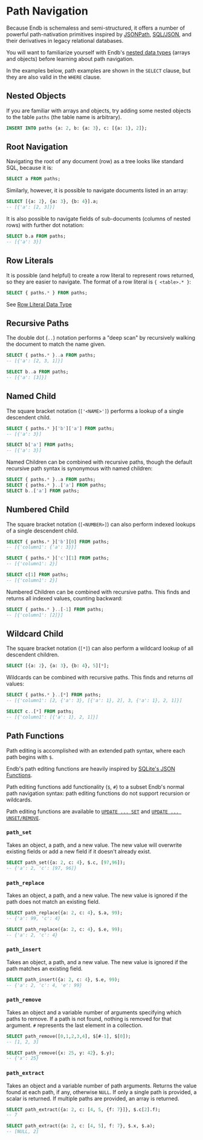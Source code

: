 # Path Navigation

Because Endb is schemaless and semi-structured, it
offers a number of powerful path-nativation primitives
inspired by
[JSONPath](https://datatracker.ietf.org/doc/draft-ietf-jsonpath-base/),
[SQL/JSON](https://www.iso.org/standard/78937.html),
and their derivatives in legacy relational databases.

You will want to familiarize yourself with Endb's
[nested data types](data_types.md) (arrays and objects)
before learning about path navigation.

In the examples below, path examples are shown in the `SELECT` clause,
but they are also valid in the `WHERE` clause.

## Nested Objects

If you are familiar with arrays and objects, try adding
some nested objects to the table `paths` (the table name is arbitrary).

```sql
INSERT INTO paths {a: 2, b: {a: 3}, c: [{a: 1}, 2]};
```

## Root Navigation

Navigating the root of any document (row) as a tree looks
like standard SQL, because it is:

```sql
SELECT a FROM paths;
```

Similarly, however, it is possible to navigate documents
listed in an array:

```sql
SELECT [{a: 2}, {a: 3}, {b: 4}].a;
-- [{'a': [2, 3]}]
```

It is also possible to navigate fields of sub-documents
(columns of nested rows) with further dot notation:

```sql
SELECT b.a FROM paths;
-- [{'a': 3}]
```

## Row Literals

It is possible (and helpful) to create a row literal to
represent rows returned, so they are easier to navigate.
The format of a row literal is `{ <table>.* }`:

```sql
SELECT { paths.* } FROM paths;
```

See [Row Literal Data Type](data_types.md#row-literals)

## Recursive Paths

The double dot (`..`) notation performs a "deep scan" by
recursively walking the document to match the name given.

```sql
SELECT { paths.* }..a FROM paths;
-- [{'a': [2, 3, 1]}]

SELECT b..a FROM paths;
-- [{'a': [3]}]
```

## Named Child

The square bracket notation (`['<NAME>']`) performs a lookup
of a single descendent child.

```sql
SELECT { paths.* }['b']['a'] FROM paths;
-- [{'a': 3}]

SELECT b['a'] FROM paths;
-- [{'a': 3}]
```

Named Children can be combined with recursive paths,
though the default recursive path syntax is synonymous with
named children:

```sql
SELECT { paths.* }..a FROM paths;
SELECT { paths.* }..['a'] FROM paths;
SELECT b..['a'] FROM paths;
```

## Numbered Child

The square bracket notation (`[<NUMBER>]`) can also perform indexed
lookups of a single descendent child.

```sql
SELECT { paths.* }['b'][0] FROM paths;
-- [{'column1': {'a': 3}}]

SELECT { paths.* }['c'][1] FROM paths;
-- [{'column1': 2}]

SELECT c[1] FROM paths;
-- [{'column1': 2}]
```

Numbered Children can be combined with recursive paths.
This finds and returns all indexed values, counting backward:

```sql
SELECT { paths.* }..[-1] FROM paths;
-- [{'column1': [2]}]
```

## Wildcard Child

The square bracket notation (`[*]`) can also perform a wildcard
lookup of all descendent children.

```sql
SELECT [{a: 2}, {a: 3}, {b: 4}, 5][*];
```

Wildcards can be combined with recursive paths.
This finds and returns _all_ values:

```sql
SELECT { paths.* }..[*] FROM paths;
-- [{'column1': [2, {'a': 3}, [{'a': 1}, 2], 3, {'a': 1}, 2, 1]}]

SELECT c..[*] FROM paths;
-- [{'column1': [{'a': 1}, 2, 1]}]
```

## Path Functions

Path editing is accomplished with an extended path syntax, where each
path begins with `$`.

Endb's path editing functions are heavily inspired by
[SQLite's JSON Functions](https://www.sqlite.org/json1.html).

Path editing functions add functionality (`$`, `#`) to a subset
Endb's normal path navigation syntax:
path editing functions do not support recursion or wildcards.

Path editing functions are available to
[`UPDATE ... SET`](data_manipulation.md#update-set-path) and
[`UPDATE ... UNSET/REMOVE`](data_manipulation.md#update-unset-path).

### `path_set`

Takes an object, a path, and a new value.
The new value will overwrite existing fields or add a new field if it
doesn't already exist.

```sql
SELECT path_set({a: 2, c: 4}, $.c, [97,96]);
-- {'a': 2, 'c': [97, 96]}
```

### `path_replace`

Takes an object, a path, and a new value.
The new value is ignored if the path does not match an existing field.

```sql
SELECT path_replace({a: 2, c: 4}, $.a, 99);
-- {'a': 99, 'c': 4}

SELECT path_replace({a: 2, c: 4}, $.e, 99);
-- {'a': 2, 'c': 4}
```

### `path_insert`

Takes an object, a path, and a new value.
The new value is ignored if the path matches an existing field.

```sql
SELECT path_insert({a: 2, c: 4}, $.e, 99);
-- {'a': 2, 'c': 4, 'e': 99}
```

### `path_remove`

Takes an object and a variable number of arguments specifying which paths to remove.
If a path is not found, nothing is removed for that argument.
`#` represents the last element in a collection.

```sql
SELECT path_remove([0,1,2,3,4], $[#-1], $[0]);
-- [1, 2, 3]

SELECT path_remove({x: 25, y: 42}, $.y);
-- {'x': 25}
```

### `path_extract`

Takes an object and a variable number of path arguments.
Returns the value found at each path, if any, otherwise `NULL`.
If only a single path is provided, a scalar is returned.
If multiple paths are provided, an array is returned.

```sql
SELECT path_extract({a: 2, c: [4, 5, {f: 7}]}, $.c[2].f);
-- 7

SELECT path_extract({a: 2, c: [4, 5], f: 7}, $.x, $.a);
-- [NULL, 2]
```
